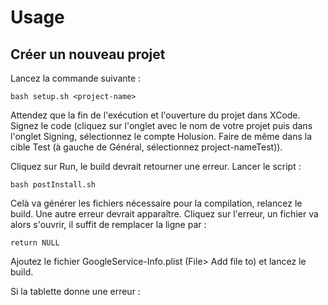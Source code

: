 # Usage

## Créer un nouveau projet

Lancez la commande suivante :

```
bash setup.sh <project-name>
```

Attendez que la fin de l'exécution et l'ouverture du projet dans XCode. Signez le code (cliquez sur l'onglet avec le nom de votre projet
puis dans l'onglet Signing, sélectionnez le compte Holusion. Faire de même dans la cible Test (à gauche de Général, sélectionnez project-nameTest)).

Cliquez sur Run, le build devrait retourner une erreur. Lancer le script :

```
bash postInstall.sh
```

Celà va générer les fichiers nécessaire pour la compilation, relancez le build. Une autre erreur devrait apparaître. Cliquez sur l'erreur, un fichier va alors s'ouvrir, il suffit de remplacer la ligne par : 

```
return NULL
```

Ajoutez le fichier GoogleService-Info.plist (File> Add file to) et lancez le build.

Si la tablette donne une erreur : 
